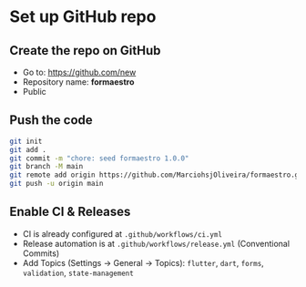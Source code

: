 # Set up GitHub repo

## Create the repo on GitHub
- Go to: https://github.com/new
- Repository name: **formaestro**
- Public

## Push the code
```bash
git init
git add .
git commit -m "chore: seed formaestro 1.0.0"
git branch -M main
git remote add origin https://github.com/MarciohsjOliveira/formaestro.git
git push -u origin main
```

## Enable CI & Releases
- CI is already configured at `.github/workflows/ci.yml`
- Release automation is at `.github/workflows/release.yml` (Conventional Commits)
- Add Topics (Settings → General → Topics): `flutter`, `dart`, `forms`, `validation`, `state-management`
